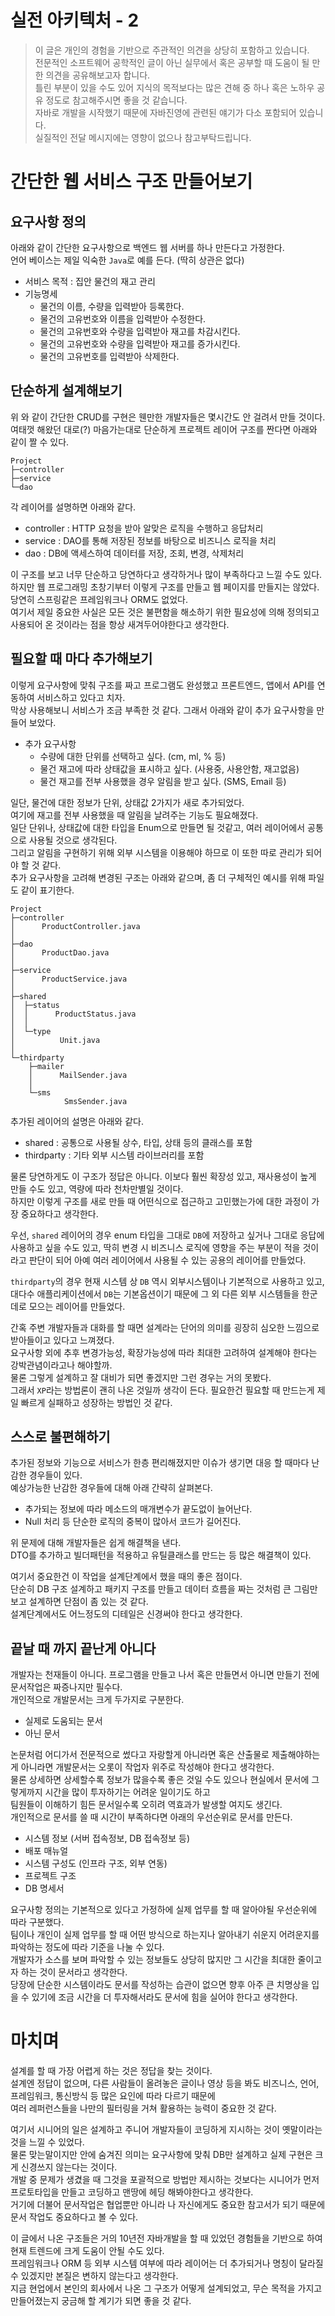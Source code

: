 # 실전 아키텍처 - 2
>이 글은 개인의 경험을 기반으로 주관적인 의견을 상당히 포함하고 있습니다.<br>
>전문적인 소프트웨어 공학적인 글이 아닌 실무에서 혹은 공부할 때 도움이 될 만한 의견을 공유해보고자 합니다.<br>
>틀린 부분이 있을 수도 있어 지식의 목적보다는 많은 견해 중 하나 혹은 노하우 공유 정도로 참고해주시면 좋을 것 같습니다.<br>
>자바로 개발을 시작했기 때문에 자바진영에 관련된 얘기가 다소 포함되어 있습니다. <br>
>실질적인 전달 메시지에는 영향이 없으나 참고부탁드립니다.<br>

# 간단한 웹 서비스 구조 만들어보기
## 요구사항 정의
아래와 같이 간단한 요구사항으로 백엔드 웹 서버를 하나 만든다고 가정한다.<br>
언어 베이스는 제일 익숙한 `Java`로 예를 든다. (딱히 상관은 없다)<br>

- 서비스 목적 : 집안 물건의 재고 관리
- 기능명세
  - 물건의 이름, 수량을 입력받아 등록한다.
  - 물건의 고유번호와 이름을 입력받아 수정한다.
  - 물건의 고유번호와 수량을 입력받아 재고를 차감시킨다.
  - 물건의 고유번호와 수량을 입력받아 재고를 증가시킨다.
  - 물건의 고유번호를 입력받아 삭제한다.

## 단순하게 설계해보기
위 와 같이 간단한 CRUD를 구현은 웬만한 개발자들은 몇시간도 안 걸려서 만들 것이다.<br>
여태껏 해왔던 대로(?) 마음가는대로 단순하게 프로젝트 레이어 구조를 짠다면 아래와 같이 짤 수 있다.<br>
```
Project
├─controller
├─service
└─dao
```
각 레이어를 설명하면 아래와 같다.<br>
- controller : HTTP 요청을 받아 알맞은 로직을 수행하고 응답처리
- service : DAO를 통해 저장된 정보를 바탕으로 비즈니스 로직을 처리
- dao : DB에 액세스하여 데이터를 저장, 조회, 변경, 삭제처리

이 구조를 보고 너무 단순하고 당연하다고 생각하거나 많이 부족하다고 느낄 수도 있다.<br>
하지만 웹 프로그래밍 초창기부터 이렇게 구조를 만들고 웹 페이지를 만들지는 않았다.<br>
당연히 스프링같은 프레임워크나 ORM도 없었다.<br>
여기서 제일 중요한 사실은 모든 것은 불편함을 해소하기 위한 필요성에 의해 정의되고 사용되어 온 것이라는 점을 항상 새겨두어야한다고 생각한다. <br>

## 필요할 때 마다 추가해보기
이렇게 요구사항에 맞춰 구조를 짜고 프로그램도 완성했고 프론트엔드, 앱에서 API를 연동하여 서비스하고 있다고 치자.<br>
막상 사용해보니 서비스가 조금 부족한 것 같다. 그래서 아래와 같이 추가 요구사항을 만들어 보았다.<br>

- 추가 요구사항
  - 수량에 대한 단위를 선택하고 싶다. (cm, ml, % 등)
  - 물건 재고에 따라 상태값을 표시하고 싶다. (사용중, 사용안함, 재고없음)
  - 물건 재고를 전부 사용했을 경우 알림을 받고 싶다. (SMS, Email 등)

일단, 물건에 대한 정보가 단위, 상태값 2가지가 새로 추가되었다.<br>
여기에 재고를 전부 사용했을 때 알림을 날려주는 기능도 필요해졌다.<br>
일단 단위나, 상태값에 대한 타입을 Enum으로 만들면 될 것같고, 여러 레이어에서 공통으로 사용될 것으로 생각된다.<br>
그리고 알림을 구현하기 위해 외부 시스템을 이용해야 하므로 이 또한 따로 관리가 되어야 할 것 같다.<br>
추가 요구사항을 고려해 변경된 구조는 아래와 같으며, 좀 더 구체적인 예시를 위해 파일도 같이 표기한다.<br>
```
Project
├─controller
│      ProductController.java
│
├─dao
│      ProductDao.java
│
├─service
│      ProductService.java
│
├─shared
│  ├─status
│  │      ProductStatus.java
│  │
│  └─type
│          Unit.java
│
└─thirdparty
    ├─mailer
    │      MailSender.java
    │
    └─sms
            SmsSender.java
```
추가된 레이어의 설명은 아래와 같다.<br>

- shared : 공통으로 사용될 상수, 타입, 상태 등의 클래스를 포함
- thirdparty : 기타 외부 시스템 라이브러리를 포함

물론 당연하게도 이 구조가 정답은 아니다. 이보다 훨씬 확장성 있고, 재사용성이 높게 만들 수도 있고, 역량에 따라 천차만별일 것이다.<br>
하지만 이렇게 구조를 새로 만들 때 어떤식으로 접근하고 고민했는가에 대한 과정이 가장 중요하다고 생각한다.<br>

우선, `shared` 레이어의 경우 enum 타입을 그대로 `DB`에 저장하고 싶거나 그대로 응답에 사용하고 싶을 수도 있고, 딱히 변경 시 비즈니스 로직에 영향을 주는 부분이 적을 것이라고 판단이 되어 아예 여러 레이어에서 사용될 수 있는 공용의 레이어를 만들었다.<br>

`thirdparty`의 경우 현재 시스템 상 `DB` 역시 외부시스템이나 기본적으로 사용하고 있고, 대다수 애플리케이션에서 `DB`는 기본옵션이기 때문에 그 외 다른 외부 시스템들을 한군데로 모으는 레이어를 만들었다.<br>

간혹 주변 개발자들과 대화를 할 때면 설계라는 단어의 의미를 굉장히 심오한 느낌으로 받아들이고 있다고 느껴졌다.<br>
요구사항 외에 추후 변경가능성, 확장가능성에 따라 최대한 고려하여 설계해야 한다는 강박관념이라고나 해야할까.<br>
물론 그렇게 설계하고 잘 대비가 되면 좋겠지만 그런 경우는 거의 못봤다. <br>
그래서 `XP`라는 방법론이 괜히 나온 것일까 생각이 든다. 필요한건 필요할 때 만드는게 제일 빠르게 실패하고 성장하는 방법인 것 같다.<br>

## 스스로 불편해하기
추가된 정보와 기능으로 서비스가 한층 편리해졌지만 이슈가 생기면 대응 할 때마다 난감한 경우들이 있다.<br>
예상가능한 난감한 경우들에 대해 아래 간략히 살펴본다.<br>

- 추가되는 정보에 따라 메소드의 매개변수가 끝도없이 늘어난다.
- Null 처리 등 단순한 로직의 중복이 많아서 코드가 길어진다.

위 문제에 대해 개발자들은 쉽게 해결책을 낸다.<br>
DTO를 추가하고 빌더패턴을 적용하고 유틸클래스를 만드는 등 많은 해결책이 있다.<br>

여기서 중요한건 이 작업을 설계단계에서 했을 때의 좋은 점이다.<br>
단순히 DB 구조 설계하고 패키지 구조를 만들고 데이터 흐름을 짜는 것처럼 큰 그림만 보고 설계하면 단점이 좀 있는 것 같다.<br>
설계단계에서도 어느정도의 디테일은 신경써야 한다고 생각한다.<br>

## 끝날 때 까지 끝난게 아니다
개발자는 천재들이 아니다. 프로그램을 만들고 나서 혹은 만들면서 아니면 만들기 전에 문서작업은 짜증나지만 필수다.<br>
개인적으로 개발문서는 크게 두가지로 구분한다.<br>

- 실제로 도움되는 문서
- 아닌 문서

논문처럼 어디가서 전문적으로 썼다고 자랑할게 아니라면 혹은 산출물로 제출해야하는게 아니라면 개발문서는 오롯이 작업자 위주로 작성해야 한다고 생각한다.<br>
물론 상세하면 상세할수록 정보가 많을수록 좋은 것일 수도 있으나 현실에서 문서에 그렇게까지 시간을 많이 투자하기는 어려운 일이기도 하고<br>
팀원들이 이해하기 힘든 문서일수록 오히려 역효과가 발생할 여지도 생긴다.<br>
개인적으로 문서를 쓸 때 시간이 부족하다면 아래의 우선순위로 문서를 만든다.<br>

- 시스템 정보 (서버 접속정보, DB 접속정보 등)
- 배포 매뉴얼
- 시스템 구성도 (인프라 구조, 외부 연동)
- 프로젝트 구조
- DB 명세서

요구사항 정의는 기본적으로 있다고 가정하에 실제 업무를 할 때 알아야될 우선순위에 따라 구분했다.<br>
팀이나 개인이 실제 업무를 할 때 어떤 방식으로 하는지나 알아내기 쉬운지 어려운지를 파악하는 정도에 따라 기준을 나눌 수 있다.<br>
개발자가 소스를 보며 파악할 수 있는 정보들도 상당히 많지만 그 시간을 최대한 줄이고자 하는 것이 문서라고 생각한다.<br>
당장에 단순한 시스템이라도 문서를 작성하는 습관이 없으면 향후 아주 큰 치명상을 입을 수 있기에 조금 시간을 더 투자해서라도 문서에 힘을 실어야 한다고 생각한다.<br>

# 마치며
설계를 할 때 가장 어렵게 하는 것은 정답을 찾는 것이다.<br>
설계엔 정답이 없으며, 다른 사람들이 올려놓은 글이나 영상 등을 봐도 비즈니스, 언어, 프레임워크, 통신방식 등 많은 요인에 따라 다르기 때문에<br>
여러 레퍼런스들을 나만의 필터링을 거쳐 활용하는 능력이 중요한 것 같다.<br>

여기서 시니어의 일은 설계하고 주니어 개발자들이 코딩하게 지시하는 것이 옛말이라는 것을 느낄 수 있었다.<br>
물론 맞는말이지만 안에 숨겨진 의미는 요구사항에 맞춰 DB만 설계하고 실제 구현은 크게 신경쓰지 않는다는 것이다.<br>
개발 중 문제가 생겼을 때 그것을 포괄적으로 방법만 제시하는 것보다는 시니어가 먼저 프로토타입을 만들고 코딩하고 맨땅에 헤딩 해봐야한다고 생각한다.<br>
거기에 더불어 문서작업은 협업뿐만 아니라 나 자신에게도 중요한 참고서가 되기 때문에 문서 작업도 중요하다고 볼 수 있다.<br>

이 글에서 나온 구조들은 거의 10년전 자바개발을 할 때 있었던 경험들을 기반으로 하여 현재 트렌드에 크게 도움이 안될 수도 있다.<br>
프레임워크나 ORM 등 외부 시스템 여부에 따라 레이어는 더 추가되거나 명칭이 달라질 수 있겠지만 본질은 변하지 않는다고 생각한다.<br>
지금 현업에서 본인의 회사에서 나온 그 구조가 어떻게 설계되었고, 무슨 목적을 가지고 만들어졌는지 궁금해 할 계기가 되면 좋을 것 같다.<br>
